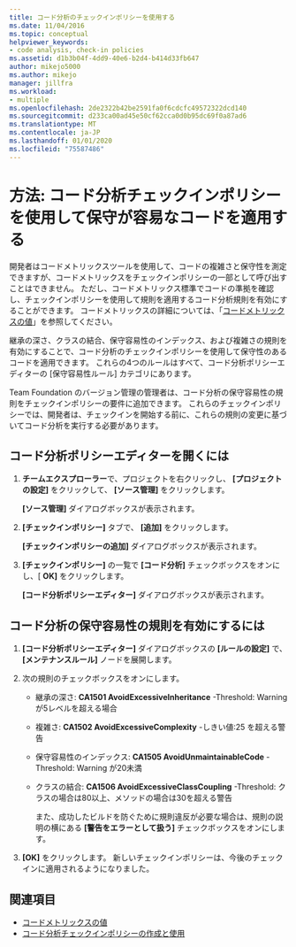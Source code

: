 ```yaml
---
title: コード分析のチェックインポリシーを使用する
ms.date: 11/04/2016
ms.topic: conceptual
helpviewer_keywords:
- code analysis, check-in policies
ms.assetid: d1b3b04f-4dd9-40e6-b2d4-b414d33fb647
author: mikejo5000
ms.author: mikejo
manager: jillfra
ms.workload:
- multiple
ms.openlocfilehash: 2de2322b42be2591fa0f6cdcfc49572322dcd140
ms.sourcegitcommit: d233ca00ad45e50cf62cca0d0b95dc69f0a87ad6
ms.translationtype: MT
ms.contentlocale: ja-JP
ms.lasthandoff: 01/01/2020
ms.locfileid: "75587486"
---
```

# <a name="how-to-enforce-maintainable-code-with-a-code-analysis-check-in-policy"></a>方法: コード分析チェックインポリシーを使用して保守が容易なコードを適用する

開発者はコードメトリックスツールを使用して、コードの複雑さと保守性を測定できますが、コードメトリックスをチェックインポリシーの一部として呼び出すことはできません。 ただし、コードメトリックス標準でコードの準拠を確認し、チェックインポリシーを使用して規則を適用するコード分析規則を有効にすることができます。 コードメトリックスの詳細については、「[コードメトリックスの値](../code-quality/code-metrics-values.md)」を参照してください。

継承の深さ、クラスの結合、保守容易性のインデックス、および複雑さの規則を有効にすることで、コード分析のチェックインポリシーを使用して保守性のあるコードを適用できます。 これらの4つのルールはすべて、コード分析ポリシーエディターの [保守容易性ルール] カテゴリにあります。

Team Foundation のバージョン管理の管理者は、コード分析の保守容易性の規則をチェックインポリシーの要件に追加できます。 これらのチェックインポリシーでは、開発者は、チェックインを開始する前に、これらの規則の変更に基づいてコード分析を実行する必要があります。

## <a name="to-open-the-code-analysis-policy-editor"></a>コード分析ポリシーエディターを開くには

1. **チームエクスプローラー**で、プロジェクトを右クリックし、 **[プロジェクトの設定]** をクリックして、 **[ソース管理]** をクリックします。

     **[ソース管理]** ダイアログボックスが表示されます。

2. **[チェックインポリシー]** タブで、 **[追加]** をクリックします。

     **[チェックインポリシーの追加]** ダイアログボックスが表示されます。

3. **[チェックインポリシー]** の一覧で **[コード分析]** チェックボックスをオンにし、[ **OK]** をクリックします。

     **[コード分析ポリシーエディター]** ダイアログボックスが表示されます。

## <a name="to-enable-code-analysis-maintainability-rules"></a>コード分析の保守容易性の規則を有効にするには

1. **[コード分析ポリシーエディター]** ダイアログボックスの **[ルールの設定]** で、 **[メンテナンスルール]** ノードを展開します。

2. 次の規則のチェックボックスをオンにします。

   - 継承の深さ: **CA1501 AvoidExcessiveInheritance** -Threshold: Warning が5レベルを超える場合

   - 複雑さ: **CA1502 AvoidExcessiveComplexity** -しきい値:25 を超える警告

   - 保守容易性のインデックス: **CA1505 AvoidUnmaintainableCode** -Threshold: Warning が20未満

   - クラスの結合: **CA1506 AvoidExcessiveClassCoupling** -Threshold: クラスの場合は80以上、メソッドの場合は30を超える警告

     また、成功したビルドを防ぐために規則違反が必要な場合は、規則の説明の横にある **[警告をエラーとして扱う]** チェックボックスをオンにします。

3. **[OK]** をクリックします。 新しいチェックインポリシーは、今後のチェックインに適用されるようになりました。

## <a name="see-also"></a>関連項目

- [コードメトリックスの値](../code-quality/code-metrics-values.md)
- [コード分析チェックインポリシーの作成と使用](../code-quality/how-to-create-or-update-standard-code-analysis-check-in-policies.md)
